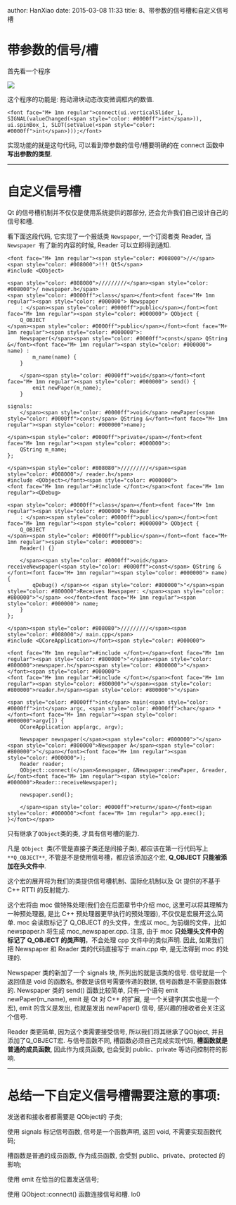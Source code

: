 author: HanXiao
date: 2015-03-08 11:33
title: 8、带参数的信号槽和自定义信号槽

# 带参数的信号/槽

首先看一个程序

![](http://i59.tinypic.com/4jua0y.jpg)

这个程序的功能是: 拖动滑块动态改变微调框内的数值.

    <font face="M+ 1mn regular">connect(ui.verticalSlider_1, SIGNAL(valueChanged(<span style="color: #0000ff">int</span>)), ui.spinBox_1, SLOT(setValue(<span style="color: #0000ff">int</span>)));</font>







实现功能的就是这句代码, 可以看到带参数的信号/槽要明确的在 connect 函数中**写出参数的类型**.










* * *








# 自定义信号槽







Qt 的信号槽机制并不仅仅是使用系统提供的那部分, 还会允许我们自己设计自己的信号和槽.




看下面这段代码, 它实现了一个报纸类 `Newspaper`, 一个订阅者类 Reader, 当 `Newspaper `有了新的内容的时候, Reader 可以立即得到通知.




    <font face="M+ 1mn regular"><span style="color: #008000">//</span><span style="color: #008000">!!! Qt5</span>
    #include <QObject>

    <span style="color: #808080">/////////</span><span style="color: #008000">/ newspaper.h</span>
    <span style="color: #0000ff">class</span></font><font face="M+ 1mn regular"><span style="color: #000000"> Newspaper
        : </span><span style="color: #0000ff">public</span></font><font face="M+ 1mn regular"><span style="color: #000000"> QObject {
        Q_OBJECT
    </span><span style="color: #0000ff">public</span></font><font face="M+ 1mn regular"><span style="color: #000000">:
        Newspaper(</span><span style="color: #0000ff">const</span> QString &</font><font face="M+ 1mn regular"><span style="color: #000000"> name) :
            m_name(name) {
        }

        </span><span style="color: #0000ff">void</span></font><font face="M+ 1mn regular"><span style="color: #000000"> send() {
            emit newPaper(m_name);
        }

    signals:
        </span><span style="color: #0000ff">void</span> newPaper(<span style="color: #0000ff">const</span> QString &</font><font face="M+ 1mn regular"><span style="color: #000000">name);

    </span><span style="color: #0000ff">private</span></font><font face="M+ 1mn regular"><span style="color: #000000">:
        QString m_name;
    };

    </span><span style="color: #808080">/////////</span><span style="color: #008000">/ reader.h</span>
    #include <QObject></font><span style="color: #000000">
    <font face="M+ 1mn regular">#include </font></span><font face="M+ 1mn regular"><QDebug>

    <span style="color: #0000ff">class</span></font><font face="M+ 1mn regular"><span style="color: #000000"> Reader
        : </span><span style="color: #0000ff">public</span></font><font face="M+ 1mn regular"><span style="color: #000000"> QObject {
        Q_OBJECT
    </span><span style="color: #0000ff">public</span></font><font face="M+ 1mn regular"><span style="color: #000000">:
        Reader() {}

        </span><span style="color: #0000ff">void</span> receiveNewspaper(<span style="color: #0000ff">const</span> QString &</font><font face="M+ 1mn regular"><span style="color: #000000"> name) {
            qDebug() </span><< <span style="color: #800000">"</span><span style="color: #800000">Receives Newspaper: </span><span style="color: #800000">"</span> <<</font><font face="M+ 1mn regular"><span style="color: #000000"> name;
        }
    };

    </span><span style="color: #808080">/////////</span><span style="color: #008000">/ main.cpp</span>
    #include <QCoreApplication></font><span style="color: #000000">

    <font face="M+ 1mn regular">#include </font></span><font face="M+ 1mn regular"><span style="color: #800000">"</span><span style="color: #800000">newspaper.h</span><span style="color: #800000">"</span></font><span style="color: #000000">
    <font face="M+ 1mn regular">#include </font></span><font face="M+ 1mn regular"><span style="color: #800000">"</span><span style="color: #800000">reader.h</span><span style="color: #800000">"</span>

    <span style="color: #0000ff">int</span> main(<span style="color: #0000ff">int</span> argc, <span style="color: #0000ff">char</span> *</font><font face="M+ 1mn regular"><span style="color: #000000">argv[]) {
        QCoreApplication app(argc, argv);

        Newspaper newspaper(</span><span style="color: #800000">"</span><span style="color: #800000">Newspaper A</span><span style="color: #800000">"</span></font><font face="M+ 1mn regular"><span style="color: #000000">);
        Reader reader;
        QObject::connect(</span>&newspaper, &Newspaper::newPaper, &reader, &</font><font face="M+ 1mn regular"><span style="color: #000000">Reader::receiveNewspaper);

        newspaper.send();

        </span><span style="color: #0000ff">return</span></font><span style="color: #000000"><font face="M+ 1mn regular"> app.exec();
    }</font></span>







只有继承了`QObject`类的类, 才具有信号槽的能力.




凡是 `QObject `类(不管是直接子类还是间接子类), 都应该在第一行代码写上 `**Q_OBJECT**`, 不管是不是使用信号槽，都应该添加这个宏, **Q_OBJECT 只能被添加在头文件中**.




这个宏的展开将为我们的类提供信号槽机制、国际化机制以及 Qt 提供的不基于 C++ RTTI 的反射能力.




这个宏将由 moc 做特殊处理(我们会在后面章节中介绍 moc, 这里可以将其理解为一种预处理器, 是比 C++ 预处理器更早执行的预处理器), 不仅仅是宏展开这么简单.
moc 会读取标记了 Q_OBJECT 的头文件，生成以 moc_ 为前缀的文件，比如 newspaper.h 将生成 moc_newspaper.cpp.
注意, 由于 moc **只处理头文件中的标记了 Q_OBJECT 的类声明**，不会处理 cpp 文件中的类似声明. 因此, 如果我们把 Newspaper 和 Reader 类的代码直接写于 main.cpp 中, 是无法得到 moc 的处理的.







Newspaper 类的新加了一个 signals 块, 所列出的就是该类的信号.
信号就是一个返回值是 void 的函数名, 参数是该信号需要传递的数据, 信号函数是不需要函数体的.
Newspaper 类的 send() 函数比较简单, 只有一个语句 emit newPaper(m_name), emit 是 Qt 对 C++ 的扩展, 是一个关键字(其实也是一个宏), emit 的含义是发出, 也就是发出 newPaper() 信号, 感兴趣的接收者会关注这个信号.





Reader 类更简单, 因为这个类需要接受信号, 所以我们将其继承了QObject, 并且添加了Q_OBJECT宏.
与信号函数不同, 槽函数必须自己完成实现代码, **槽函数就是普通的成员函数**, 因此作为成员函数, 也会受到 public、private 等访问控制符的影响.










* * *









# 总结一下自定义信号槽需要注意的事项:







发送者和接收者都需要是 QObject的 子类;





使用 signals 标记信号函数, 信号是一个函数声明, 返回 void, 不需要实现函数代码;





槽函数是普通的成员函数, 作为成员函数, 会受到 public、private、protected 的影响;





使用 emit 在恰当的位置发送信号;





使用 QObject::connect() 函数连接信号和槽.
lo0
